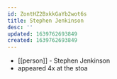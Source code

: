 ```yaml
---
id: ZontHZ2BxkkGaYb2wot6s
title: Stephen Jenkinson
desc: ''
updated: 1639762693849
created: 1639762693849
---
```



- [[person]] - Stephen Jenkinson
- appeared 4x at the stoa
